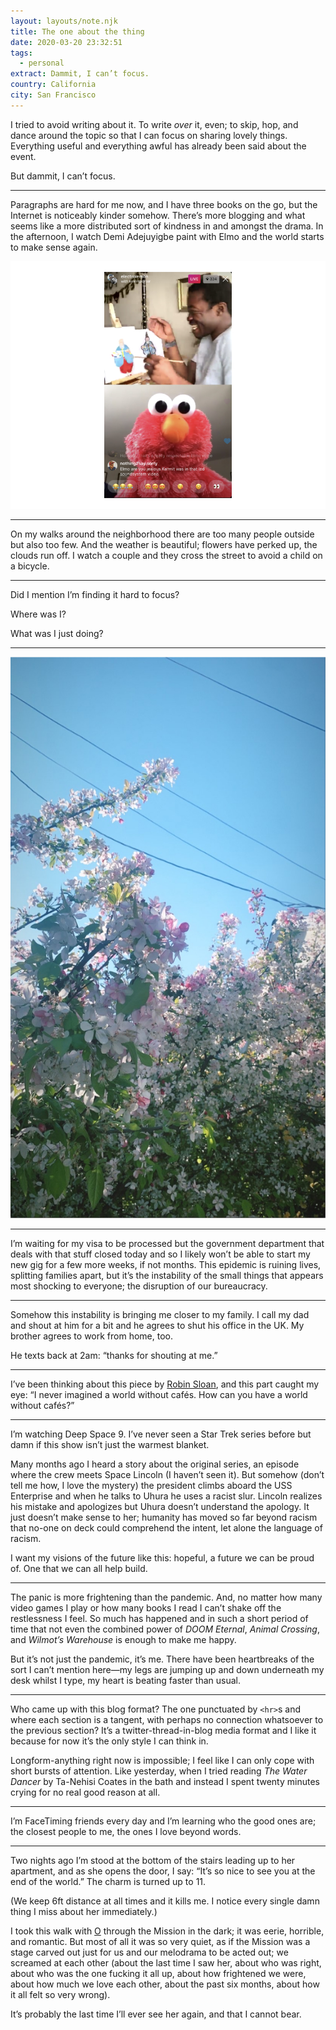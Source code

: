 ```yaml
---
layout: layouts/note.njk
title: The one about the thing
date: 2020-03-20 23:32:51
tags:
  - personal
extract: Dammit, I can’t focus.
country: California
city: San Francisco
---
```


I tried to avoid writing about it. To write _over_ it, even; to skip, hop, and dance around the topic so that I can focus on sharing lovely things. Everything useful and everything awful has already been said about the event.

But dammit, I can’t focus.

---

Paragraphs are hard for me now, and I have three books on the go, but the Internet is noticeably kinder somehow. There’s more blogging and what seems like a more distributed sort of kindness in and amongst the drama. In the afternoon, I watch Demi Adejuyigbe paint with Elmo and the world starts to make sense again.

![Demi Adejuyigbe and Elmo](/images/elmo.jpg)

---

On my walks around the neighborhood there are too many people outside but also too few. And the weather is beautiful; flowers have perked up, the clouds run off. I watch a couple and they cross the street to avoid a child on a bicycle.

---

Did I mention I’m finding it hard to focus?

Where was I?

What was I just doing?

---

![Flowers](/images/flowers.jpg)

---

I’m waiting for my visa to be processed but the government department that deals with that stuff closed today and so I likely won’t be able to start my new gig for a few more weeks, if not months. This epidemic is ruining lives, splitting families apart, but it’s the instability of the small things that appears most shocking to everyone; the disruption of our bureaucracy.

---

Somehow this instability is bringing me closer to my family. I call my dad and shout at him for a bit and he agrees to shut his office in the UK. My brother agrees to work from home, too.

He texts back at 2am: “thanks for shouting at me.”

---

I’ve been thinking about this piece by [Robin Sloan](https://www.robinsloan.com/notes/notes-from-a-week/), and this part caught my eye: “I never imagined a world without cafés. How can you have a world without cafés?”

---

I’m watching Deep Space 9. I’ve never seen a Star Trek series before but damn if this show isn’t just the warmest blanket.

Many months ago I heard a story about the original series, an episode where the crew meets Space Lincoln (I haven’t seen it). But somehow (don’t tell me how, I love the mystery) the president climbs aboard the USS Enterprise and when he talks to Uhura he uses a racist slur. Lincoln realizes his mistake and apologizes but Uhura doesn’t understand the apology. It just doesn’t make sense to her; humanity has moved so far beyond racism that no-one on deck could comprehend the intent, let alone the language of racism.

I want my visions of the future like this: hopeful, a future we can be proud of. One that we can all help build.

---

The panic is more frightening than the pandemic. And, no matter how many video games I play or how many books I read I can’t shake off the restlessness I feel. So much has happened and in such a short period of time that not even the combined power of _DOOM Eternal_, _Animal Crossing_, and _Wilmot’s Warehouse_ is enough to make me happy.

But it’s not just the pandemic, it’s me. There have been heartbreaks of the sort I can’t mention here—my legs are jumping up and down underneath my desk whilst I type, my heart is beating faster than usual.

---

Who came up with this blog format? The one punctuated by `<hr>`s and where each section is a tangent, with perhaps no connection whatsoever to the previous section? It’s a twitter-thread-in-blog media format and I like it because for now it’s the only style I can think in.

Longform-anything right now is impossible; I feel like I can only cope with short bursts of attention. Like yesterday, when I tried reading _The Water Dancer_ by Ta-Nehisi Coates in the bath and instead I spent twenty minutes crying for no real good reason at all.

---

I’m FaceTiming friends every day and I’m learning who the good ones are; the closest people to me, the ones I love beyond words.

---

Two nights ago I’m stood at the bottom of the stairs leading up to her apartment, and as she opens the door, I say: “It’s so nice to see you at the end of the world.” The charm is turned up to 11.

(We keep 6ft distance at all times and it kills me. I notice every single damn thing I miss about her immediately.)

I took this walk with [O](https://www.robinrendle.com/notes/a-thousand-ships) through the Mission in the dark; it was eerie, horrible, and romantic. But most of all it was so very quiet, as if the Mission was a stage carved out just for us and our melodrama to be acted out; we screamed at each other (about the last time I saw her, about who was right, about who was the one fucking it all up, about how frightened we were, about how much we love each other, about the past six months, about how it all felt so very wrong).

It’s probably the last time I’ll ever see her again, and that I cannot bear.
